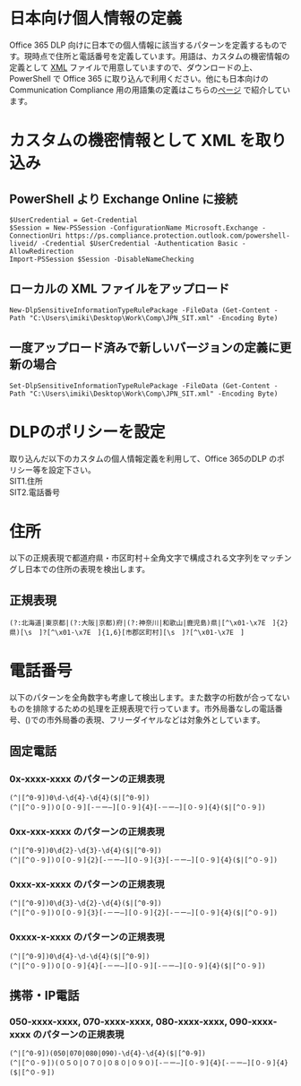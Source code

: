# 日本向け個人情報の定義
Office 365 DLP 向けに日本での個人情報に該当するパターンを定義するものです。現時点で住所と電話番号を定義しています。用語は、カスタムの機密情報の定義として [XML](https://github.com/YoshihiroIchinose/JPN-CC/blob/master/JPN_SIT.xml) ファイルで用意していますので、ダウンロードの上、PowerShell で Office 365 に取り込んで利用ください。他にも日本向けの Communication Compliance 用の用語集の定義はこちらの[ページ](https://github.com/YoshihiroIchinose/JPN-CC/blob/master/README.md) で紹介しています。

# カスタムの機密情報として XML を取り込み
## PowerShell より Exchange Online に接続
    $UserCredential = Get-Credential
    $Session = New-PSSession -ConfigurationName Microsoft.Exchange -ConnectionUri https://ps.compliance.protection.outlook.com/powershell-liveid/ -Credential $UserCredential -Authentication Basic -AllowRedirection
    Import-PSSession $Session -DisableNameChecking

## ローカルの XML ファイルをアップロード
    New-DlpSensitiveInformationTypeRulePackage -FileData (Get-Content -Path "C:\Users\imiki\Desktop\Work\Comp\JPN_SIT.xml" -Encoding Byte)

## 一度アップロード済みで新しいバージョンの定義に更新の場合
    Set-DlpSensitiveInformationTypeRulePackage -FileData (Get-Content -Path "C:\Users\imiki\Desktop\Work\Comp\JPN_SIT.xml" -Encoding Byte)
    
# DLPのポリシーを設定
取り込んだ以下のカスタムの個人情報定義を利用して、Office 365のDLP のポリシー等を設定下さい。  
SIT1.住所  
SIT2.電話番号  

# 住所
以下の正規表現で都道府県・市区町村＋全角文字で構成される文字列をマッチングし日本での住所の表現を検出します。
## 正規表現
    (?:北海道|東京都|(?:大阪|京都)府|(?:神奈川|和歌山|鹿児島)県|[^\x01-\x7E　]{2}県)[\s　]?[^\x01-\x7E　]{1,6}[市郡区町村][\s　]?[^\x01-\x7E　]
# 電話番号
以下のパターンを全角数字も考慮して検出します。また数字の桁数が合ってないものを排除するための処理を正規表現で行っています。市外局番なしの電話番号、()での市外局番の表現、フリーダイヤルなどは対象外としています。

## 固定電話
### 0x-xxxx-xxxx のパターンの正規表現
    (^|[^0-9])0\d-\d{4}-\d{4}($|[^0-9])
    (^|[^０-９])０[０-９][-－ー―][０-９]{4}[-－ー―][０-９]{4}($|[^０-９])
### 0xx-xxx-xxxx のパターンの正規表現
    (^|[^0-9])0\d{2}-\d{3}-\d{4}($|[^0-9])
    (^|[^０-９])０[０-９]{2}[-－ー―][０-９]{3}[-－ー―][０-９]{4}($|[^０-９])
### 0xxx-xx-xxxx のパターンの正規表現
    (^|[^0-9])0\d{3}-\d{2}-\d{4}($|[^0-9])
    (^|[^０-９])０[０-９]{3}[-－ー―][０-９]{2}[-－ー―][０-９]{4}($|[^０-９])
### 0xxxx-x-xxxx のパターンの正規表現
    (^|[^0-9])0\d{4}-\d-\d{4}($|[^0-9])
    (^|[^０-９])０[０-９]{4}[-－ー―][０-９][-－ー―][０-９]{4}($|[^０-９])
## 携帯・IP電話
### 050-xxxx-xxxx, 070-xxxx-xxxx, 080-xxxx-xxxx, 090-xxxx-xxxx のパターンの正規表現
    (^|[^0-9])(050|070|080|090)-\d{4}-\d{4}($|[^0-9])
    (^|[^０-９])(０５０|０７０|０８０|０９０)[-－ー―][０-９]{4}[-－ー―][０-９]{4}($|[^０-９])
